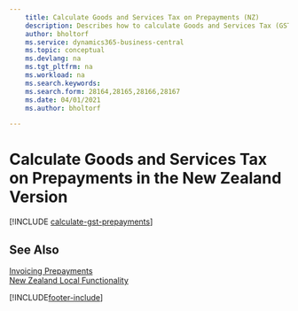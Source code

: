 ```yaml
---
    title: Calculate Goods and Services Tax on Prepayments (NZ)
    description: Describes how to calculate Goods and Services Tax (GST) for partial payments or prepayments based on the total invoice amount, instead of on a partial amount.
    author: bholtorf
    ms.service: dynamics365-business-central
    ms.topic: conceptual
    ms.devlang: na
    ms.tgt_pltfrm: na
    ms.workload: na
    ms.search.keywords:
    ms.search.form: 28164,28165,28166,28167
    ms.date: 04/01/2021
    ms.author: bholtorf

---
```

# Calculate Goods and Services Tax on Prepayments in the New Zealand Version

[!INCLUDE [calculate-gst-prepayments](../includes/AUNZ/calculate-gst-prepayments.md)]

## See Also

[Invoicing Prepayments](../../finance-invoice-prepayments.md)   
[New Zealand Local Functionality](new-zealand-local-functionality.md)


[!INCLUDE[footer-include](../../includes/footer-banner.md)]